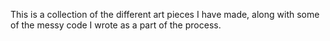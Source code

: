 This is a collection of the different art pieces I have made, along with some of the messy code I wrote as a part of the process.
